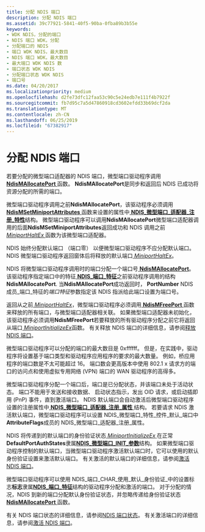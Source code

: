 ```yaml
---
title: 分配 NDIS 端口
description: 分配 NDIS 端口
ms.assetid: 39c77921-5841-40f5-90ba-0fba89b3b55e
keywords:
- WDK NDIS，分配的端口
- NDIS 端口 WDK，分配
- 分配端口的 NDIS
- 端口 WDK NDIS，最大数目
- NDIS 端口 WDK，最大数目
- 最大端口 WDK NDIS 数
- 端口状态 WDK NDIS
- 分配端口状态 WDK NDIS
- 端口号
ms.date: 04/20/2017
ms.localizationpriority: medium
ms.openlocfilehash: d2fe73dfc12faa53c90c5e24edb7e111f4b7922f
ms.sourcegitcommit: fb7d95c7a5d47860918cd3602efdd33b69dcf2da
ms.translationtype: MT
ms.contentlocale: zh-CN
ms.lasthandoff: 06/25/2019
ms.locfileid: "67382917"
---
```

# <a name="allocating-an-ndis-port"></a>分配 NDIS 端口





若要分配的微型端口适配器的 NDIS 端口，微型端口驱动程序调用[ **NdisMAllocatePort** ](https://docs.microsoft.com/windows-hardware/drivers/ddi/content/ndis/nf-ndis-ndismallocateport)函数。 **NdisMAllocatePort**是同步和返回后 NDIS 已成功将资源分配的所需的端口。

微型端口驱动程序调用之前**NdisMAllocatePort**，该驱动程序必须调用[ **NdisMSetMiniportAttributes** ](https://docs.microsoft.com/windows-hardware/drivers/ddi/content/ndis/nf-ndis-ndismsetminiportattributes)函数来设置的属性中[ **NDIS\_微型端口\_适配器\_注册\_特性**](https://docs.microsoft.com/windows-hardware/drivers/ddi/content/ndis/ns-ndis-_ndis_miniport_adapter_registration_attributes)结构。 微型端口驱动程序可以调用**NdisMAllocatePort**微型端口适配器调用的后面**NdisMSetMiniportAttributes**返回成功和 NDIS 调用之前[ *MiniportHaltEx* ](https://docs.microsoft.com/windows-hardware/drivers/ddi/content/ndis/nc-ndis-miniport_halt)函数为该微型端口适配器。

NDIS 始终分配默认端口 （端口零） 以便微型端口驱动程序不应分配默认端口。 NDIS 微型端口驱动程序返回窗体后将释放的默认端口[ *MiniportHaltEx*](https://docs.microsoft.com/windows-hardware/drivers/ddi/content/ndis/nc-ndis-miniport_halt)。

NDIS 将微型端口驱动程序调用时的端口分配一个端口号[ **NdisMAllocatePort**](https://docs.microsoft.com/windows-hardware/drivers/ddi/content/ndis/nf-ndis-ndismallocateport)。 该驱动程序指定端口中的特征[ **NDIS\_端口\_特征**](https://docs.microsoft.com/windows-hardware/drivers/ddi/content/ntddndis/ns-ntddndis-_ndis_port_characteristics)之前驱动程序调用的结构**NdisMAllocatePort**. 当**NdisMAllocatePort**成功返回时， **PortNumber** NDIS 成员\_端口\_特征的*端口特征*参数指定该 NDIS 指派给此端口设置为端口号。

返回从之前[ *MiniportHaltEx*](https://docs.microsoft.com/windows-hardware/drivers/ddi/content/ndis/nc-ndis-miniport_halt)，微型端口驱动程序必须调用[ **NdisMFreePort** ](https://docs.microsoft.com/windows-hardware/drivers/ddi/content/ndis/nf-ndis-ndismfreeport)函数来释放的所有端口，与微型端口适配器相关联。 如果微型端口适配器未初始化，该驱动程序必须调用**NdisMFreePort**若要释放的所有驱动程序分配之前它将返回从端口[ *MiniportInitializeEx*](https://docs.microsoft.com/windows-hardware/drivers/ddi/content/ndis/nc-ndis-miniport_initialize)函数。 有关释放 NDIS 端口的详细信息，请参阅[释放 NDIS 端口](freeing-an-ndis-port.md)。

微型端口驱动程序可以分配的端口的最大数目是 0xffffff。 但是，在实践中，驱动程序将设置基于端口类型和驱动程序应用程序的要求的最大数量。 例如，桥应用程序的端口数是不太可能超过 16。 端口数会更高版本中使用 802.1 x 请求方的端口的访问点和使用虚拟专用网络 (VPN) 端口的 WAN 驱动程序的高得多。

微型端口驱动程序分配一个端口后，端口是已分配状态，并该端口未处于活动状态。 端口不能用于发送和接收数据、 启动状态指示，发出 OID 请求，或启动插即用 (PnP) 事件，直到激活端口。 NDIS 默认端口会自动激活后微型端口驱动程序设置的注册属性中[ **NDIS\_微型端口\_适配器\_注册\_属性** ](https://docs.microsoft.com/windows-hardware/drivers/ddi/content/ndis/ns-ndis-_ndis_miniport_adapter_registration_attributes)结构。 若要请求 NDIS 激活默认端口，微型端口驱动程序可以设置 NDIS\_微型端口\_特性\_控件\_默认\_端口中**AttributeFlags**成员的 NDIS\_微型端口\_适配器\_注册\_属性。

NDIS 将传递到的默认端口的身份验证状态[ *MiniportInitializeEx* ](https://docs.microsoft.com/windows-hardware/drivers/ddi/content/ndis/nc-ndis-miniport_initialize)在正常**DefaultPortAuthStates**隶属[**NDIS\_微型端口\_INIT\_参数**](https://docs.microsoft.com/windows-hardware/drivers/ddi/content/ndis/ns-ndis-_ndis_miniport_init_parameters)结构。 如果微型端口驱动程序控制的默认端口，当微型端口驱动程序激活默认端口时，它可以使用的默认身份验证设置来激活默认端口。 有关激活的默认端口的详细信息，请参阅[激活 NDIS 端口](activating-an-ndis-port.md)。

微型端口驱动程序可以使用 NDIS\_端口\_CHAR\_使用\_默认\_身份验证\_中的设置标志**标志**隶属[**NDIS\_端口\_特征**](https://docs.microsoft.com/windows-hardware/drivers/ddi/content/ntddndis/ns-ntddndis-_ndis_port_characteristics)结构的驱动程序分配和激活的端口。 对于分配的情况，NDIS 到新的端口分配默认身份验证状态，并忽略传递给身份验证状态[ **NdisMAllocatePort** ](https://docs.microsoft.com/windows-hardware/drivers/ddi/content/ndis/nf-ndis-ndismallocateport)函数。

有关 NDIS 端口状态的详细信息，请参阅[NDIS 端口状态](ndis-port-states.md)。 有关激活端口的详细信息，请参阅[激活 NDIS 端口](activating-an-ndis-port.md)。

 

 





